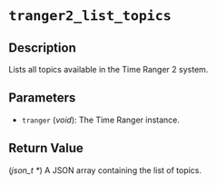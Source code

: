 # `tranger2_list_topics`

## Description
Lists all topics available in the Time Ranger 2 system.

## Parameters
- `tranger` (*void*): The Time Ranger instance.

## Return Value
(*json_t \**) A JSON array containing the list of topics.
